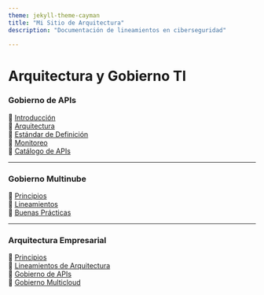 ```yaml
---
theme: jekyll-theme-cayman
title: "Mi Sitio de Arquitectura"
description: "Documentación de lineamientos en ciberseguridad"

---
```


# Arquitectura y Gobierno TI  

### Gobierno de APIs  
📌 [Introducción](pages/apis.md)  
📌 [Arquitectura](pages/apis.md)  
📌 [Estándar de Definición](pages/apis.md)  
📌 [Monitoreo](pages/apis.md)  
📌 [Catálogo de APIs](pages/apis.md)  

---

### Gobierno Multinube  
📌 [Principios](pages/multinube.md)  
📌 [Lineamientos](pages/multinube.md)  
📌 [Buenas Prácticas](pages/multinube.md)  

---

### Arquitectura Empresarial  
📌 [Principios](pages/arquitectura.md)  
📌 [Lineamientos de Arquitectura](pages/arquitectura.md)  
📌 [Gobierno de APIs](pages/arquitectura.md)  
📌 [Gobierno Multicloud](pages/arquitectura.md)  
